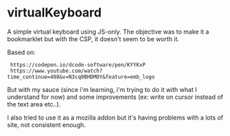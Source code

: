 # virtualKeyboard
A simple virtual keyboard using JS-only. 
The objective was to make it a bookmarklet but with the CSP, it doesn't seem to be worth it.

Based on: 

     https://codepen.io/dcode-software/pen/KYYKxP
     https://www.youtube.com/watch?time_continue=488&v=N3cq0BHDMOY&feature=emb_logo
          
But with my sauce (since i'm learning, i'm trying to do it with what I understand for now) and some improvements (ex: write on cursor instead of the text area etc..).

I also tried to use it as a mozilla addon but it's having problems with a lots of site, not consistent enough.
